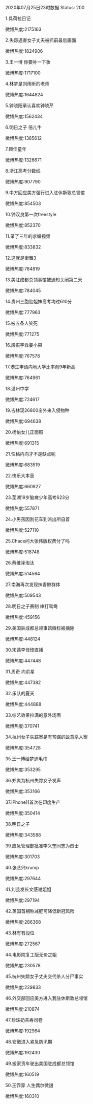 2020年07月25日23时数据
Status: 200

1.具荷拉日记

微博热度:2175163

2.失踪遇害女子丈夫被抓前最后画面

微博热度:1824906

3.王一博 你要补一下妆

微博热度:1717100

4.林梦是刘雨昕的老师

微博热度:1644824

5.钟晓阳承认喜欢钟晓芹

微博热度:1562434

6.明日之子 倍儿牛

微博热度:1385612

7.顾佳童年

微博热度:1326671

8.浙江高考分数线

微博热度:907790

9.中方回应美方强行进入驻休斯敦总领馆

微博热度:854503

10.钟汉良第一次freestyle

微博热度:852370

11.录了三年的求婚视频

微博热度:833832

12.这就是街舞3

微博热度:784819

13.美驻成都总领事馆被通知关闭第二天

微博热度:784045

14.贵州三胞胎姐妹高考均过610分

微博热度:777963

15.被五条人笑死

微博热度:771275

16.段振宇救姜小果

微博热度:767578

17.港生申请内地大学比率创9年新高

微博热度:764961

18.温州中学

微博热度:724617

19.吉林现26800亩外来入侵物种

微博热度:694638

20.杨怡女儿正面照

微博热度:691315

21.性格内向才不是缺点呢

微博热度:683519

22.快乐大本营

微博热度:660827

23.芜湖19岁脑瘫少年高考623分

微博热度:557871

24.小男孩因刮花车到派出所自首

微博热度:527110

25.Chace问大张伟版权费付了吗

微博热度:518748

26.蔡维泽淘汰

微博热度:514564

27.南海再次发现抹香鲸群体

微博热度:509543

28.明日之子赛制 棒打鸳鸯

微博热度:459156

29.美国驻成都总领事馆徽标被摘除

微博热度:448124

30.宋茜李佳琦直播

微博热度:447448

31.周奇 向俞星

微博热度:447382

32.乐队的夏天

微博热度:444888

33.综艺效果拉满的意外场面

微博热度:370741

34.杭州女子失踪案是有预谋的故意杀人案

微博热度:354728

35.王一博给梦迪毛巾

微博热度:353295

36.郑爽为杭州失踪女子发声

微博热度:353166

37.iPhone11首次在印度生产

微博热度:350414

38.明日之子

微博热度:343588

39.应急管理部批准李义奎同志为烈士

微博热度:301703

40.张艺兴krump

微博热度:297644

41.刘芸发长文感谢姐姐

微博热度:297194

42.英国首相称减肥可降低新冠风险

微博热度:286368

43.林有有段位

微博热度:272567

44.电影院复工版无价之姐

微博热度:230578

45.杭州失踪女子丈夫交代杀人分尸事实

微博热度:229833

46.外交部回应美方进入我驻休斯敦总领馆

微博热度:210874

47.珍珠奶茶寿司卷

微博热度:192964

48.安徽进入紧急防汛期

微博热度:192430

49.搬家货车驶出美国驻成都总领馆

微博热度:160519

50.王霏霏 人生偶尔微甜

微博热度:160310

